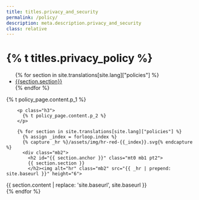 ```yaml
---
title: titles.privacy_and_security
permalink: /policy/
description: meta.description.privacy_and_security
class: relative
---
```


<div class="bg-navy">
  <div class="container cntnr-wide px2 py3 sm-py4">
    <h1 class="m0 white">
      {% t titles.privacy_policy %}
    </h1>
  </div>
</div>
<div class="bg-white">
  <div class="container cntnr-wide px2 pt4 pb5">
    <div class="clearfix">
      <nav id="pb-nav--side-cntnr" class="sm-col-right sm-col-4 sm-show">
        <ul id="pb-nav--side" class="list-reset nav">
          {% for section in site.translations[site.lang]["policies"] %}
            <li class="border-bottom nav-sidenav-item">
              <a class="p2 block h6" href="#{{section.anchor}}">
                {{section.section}}
              </a>
            </li>
          {% endfor %}
        </ul>
      </nav>
      <div class="sm-col sm-col-8 sm-pr5">
        <p class="h3">
          {% t policy_page.content.p_1 %}
        </p>

        <p class="h3">
          {% t policy_page.content.p_2 %}
        </p>

        {% for section in site.translations[site.lang]["policies"] %}
          {% assign _index = forloop.index %}
          {% capture _hr %}/assets/img/hr-red-{{_index}}.svg{% endcapture %}
          <div class="mb2">
            <h2 id="{{ section.anchor }}" class="mt0 mb1 pt2">
            {{ section.section }}
            </h2><img alt="hr" class="mb2" src="{{ _hr | prepend: site.baseurl }}" height="6">
<div markdown="1" class="pb2 border-bottom border-light-blue h3">
{{ section.content | replace: 'site.baseurl', site.baseurl }}
</div>
          </div>
        {% endfor %}
      </div>
    </div>
  </div>
</div>
